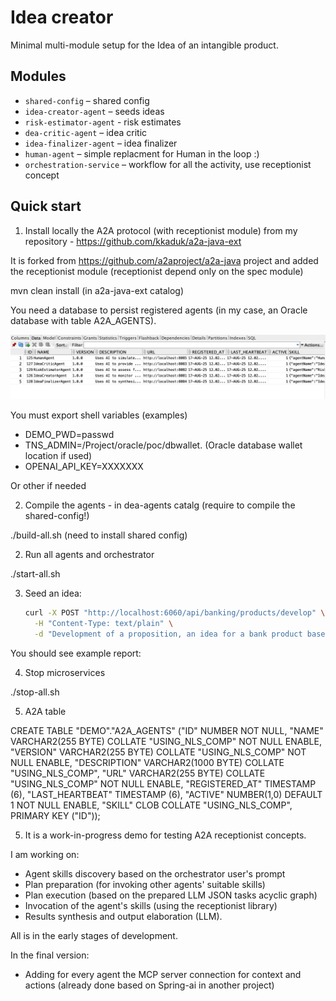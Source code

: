 # Idea creator

Minimal multi-module setup for the Idea of an intangible product.

## Modules
- `shared-config` – shared config
- `idea-creator-agent` – seeds ideas
- `risk-estimator-agent` - risk estimates
- `dea-critic-agent` – idea critic
- `idea-finalizer-agent` – idea finalizer
- `human-agent` – simple replacment for Human in the loop :)
- `orchestration-service` – workflow for all the activity, use receptionist concept


## Quick start
1. Install locally the A2A protocol (with receptionist module) from my repository - https://github.com/kkaduk/a2a-java-ext 

It is forked from https://github.com/a2aproject/a2a-java project and added the receptionist module (receptionist depend only on the spec module)

mvn clean install (in a2a-java-ext catalog)

You need a database to persist registered agents (in my case, an Oracle database with table A2A_AGENTS).

![A2A table](./picture/A2A-table.png)


You must export shell variables (examples)

- DEMO_PWD=passwd
- TNS_ADMIN=/Project/oracle/poc/dbwallet.  (Oracle database wallet location if used)
- OPENAI_API_KEY=XXXXXXX

Or other if needed


2. Compile the agents - in dea-agents catalg (require to compile the shared-config!)

./build-all.sh (need to install shared config)

2. Run all agents and orchestrator

./start-all.sh


3. Seed an idea:
   ```bash
   curl -X POST "http://localhost:6060/api/banking/products/develop" \
     -H "Content-Type: text/plain" \
     -d "Development of a proposition, an idea for a bank product based on recent legislation and the European Commission's Climate Action initiative."
   ```

You should see example report:

4. Stop microservices

./stop-all.sh


5. A2A table

CREATE TABLE "DEMO"."A2A_AGENTS" 
   ("ID" NUMBER NOT NULL, 
	"NAME" VARCHAR2(255 BYTE) COLLATE "USING_NLS_COMP" NOT NULL ENABLE, 
	"VERSION" VARCHAR2(255 BYTE) COLLATE "USING_NLS_COMP" NOT NULL ENABLE, 
	"DESCRIPTION" VARCHAR2(1000 BYTE) COLLATE "USING_NLS_COMP", 
	"URL" VARCHAR2(255 BYTE) COLLATE "USING_NLS_COMP" NOT NULL ENABLE, 
	"REGISTERED_AT" TIMESTAMP (6), 
	"LAST_HEARTBEAT" TIMESTAMP (6), 
	"ACTIVE" NUMBER(1,0) DEFAULT 1 NOT NULL ENABLE, 
	"SKILL" CLOB COLLATE "USING_NLS_COMP", 
	 PRIMARY KEY ("ID"));

5. It is a work-in-progress demo for testing A2A receptionist concepts.

I am working on:

- Agent skills discovery based on the orchestrator user's prompt
- Plan preparation (for invoking other agents' suitable skills)
- Plan execution (based on the prepared LLM JSON tasks acyclic graph)
- Invocation of the agent's skills (using the receptionist library)
- Results synthesis and output elaboration (LLM).


All is in the early stages of development.

In the final version:

- Adding for every agent the MCP server connection for context and actions (already done based on Spring-ai in another project)